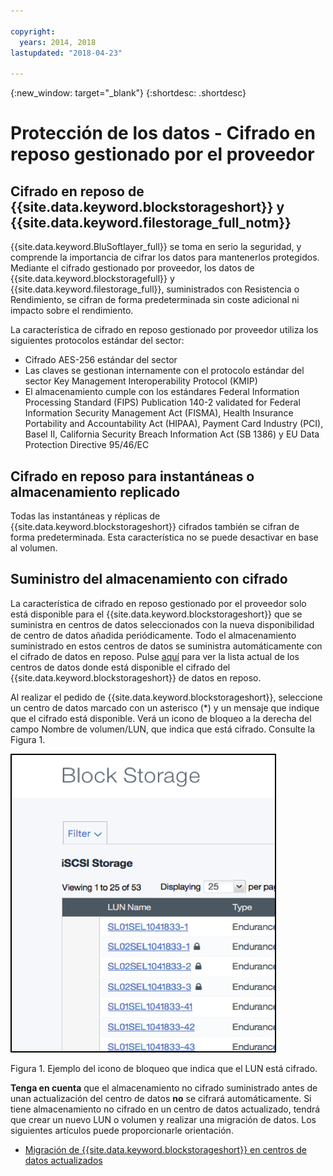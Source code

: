 ```yaml
---

copyright:
  years: 2014, 2018
lastupdated: "2018-04-23"

---
```

{:new_window: target="_blank"}
{:shortdesc: .shortdesc}

# Protección de los datos - Cifrado en reposo gestionado por el proveedor

## Cifrado en reposo de {{site.data.keyword.blockstorageshort}} y {{site.data.keyword.filestorage_full_notm}} 

{{site.data.keyword.BluSoftlayer_full}} se toma en serio la seguridad, y comprende la importancia de cifrar los datos para mantenerlos protegidos. Mediante el cifrado gestionado por proveedor, los datos de {{site.data.keyword.blockstoragefull}} y {{site.data.keyword.filestorage_full}}, suministrados con Resistencia o Rendimiento, se cifran de forma predeterminada sin coste adicional ni impacto sobre el rendimiento.

La característica de cifrado en reposo gestionado por proveedor utiliza los siguientes protocolos estándar del sector:

* Cifrado AES-256 estándar del sector
* Las claves se gestionan internamente con el protocolo estándar del sector Key Management Interoperability Protocol (KMIP)
* El almacenamiento cumple con los estándares Federal Information Processing Standard (FIPS) Publication 140-2 validated for Federal Information Security Management Act (FISMA), Health Insurance Portability and Accountability Act (HIPAA), Payment Card Industry (PCI), Basel II, California Security Breach Information Act (SB 1386) y EU Data Protection Directive 95/46/EC

## Cifrado en reposo para instantáneas o almacenamiento replicado  

Todas las instantáneas y réplicas de {{site.data.keyword.blockstorageshort}} cifrados también se cifran de forma predeterminada. Esta característica no se puede desactivar en base al volumen.

## Suministro del almacenamiento con cifrado

La característica de cifrado en reposo gestionado por el proveedor solo está disponible para el {{site.data.keyword.blockstorageshort}} que se suministra en centros de datos seleccionados con la nueva disponibilidad de centro de datos añadida periódicamente. Todo el almacenamiento suministrado en estos centros de datos se suministra automáticamente con el cifrado de datos en reposo. Pulse [aquí](new-ibm-block-and-file-storage-location-and-features.html) para ver la lista actual de los centros de datos donde está disponible el cifrado del {{site.data.keyword.blockstorageshort}} de datos en reposo.

Al realizar el pedido de {{site.data.keyword.blockstorageshort}}, seleccione un centro de datos marcado con un asterisco (*) y un mensaje que indique que el cifrado está disponible. Verá un icono de bloqueo a la derecha del campo Nombre de volumen/LUN, que indica que está cifrado. Consulte la Figura 1.

![El icono de bloqueo indica que el LUN está cifrado](/images/encryptedstorage.png)
<caption>Figura 1. Ejemplo del icono de bloqueo que indica que el LUN está cifrado.</caption>



**Tenga en cuenta** que el almacenamiento no cifrado suministrado antes de unan actualización del centro de datos **no** se cifrará automáticamente. Si tiene almacenamiento no cifrado en un centro de datos actualizado, tendrá que crear un nuevo LUN o volumen y realizar una migración de datos. Los siguientes artículos puede proporcionarle orientación.

* [Migración de {{site.data.keyword.blockstorageshort}} en centros de datos actualizados](migrate-block-storage-encrypted-block-storage.html)

